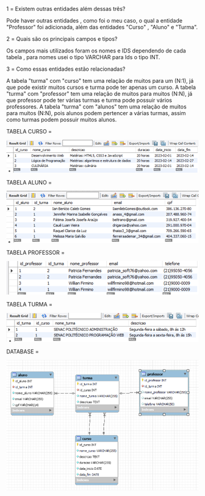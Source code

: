 1️ = Existem outras entidades além dessas três?

Pode haver outras entidades , como foi o meu caso, o qual a entidade "Professor" foi adicionada, além das entidades "Curso" , "Aluno" e "Turma".


2️ =  Quais são os principais campos e tipos?

Os campos mais utilizados foram os nomes e IDS dependendo de cada tabela , para nomes usei o tipo VARCHAR para Ids o tipo INT.


3️ = Como essas entidades estão relacionadas?

A tabela "turma" com "curso" tem uma relação de muitos para um (N:1), já que pode existir muitos cursos e turma pode ter apenas um curso.
A tabela "turma" com "professor" tem uma relação de muitos para muitos (N:N), já que professor pode ter várias turmas e turma pode possuir vários professores.
A tabela "turma" com "alunos" tem uma relação de muitos para muitos (N:N), pois alunos podem pertencer a várias turmas, assim como turmas podem possuir muitos alunos.



TABELA CURSO =

![](https://github.com/rafapili/Acompanhamento_Resilia/blob/2c11d4e6ccef782ef003fe196397092313868003/table_curso.png)

TABELA ALUNO =

![](https://github.com/rafapili/Acompanhamento_Resilia/blob/2c11d4e6ccef782ef003fe196397092313868003/table_aluno.png)

TABELA PROFESSOR =

![](https://github.com/rafapili/Acompanhamento_Resilia/blob/2c11d4e6ccef782ef003fe196397092313868003/table_professor.png)

TABELA TURMA =

![](https://github.com/rafapili/Acompanhamento_Resilia/blob/2c11d4e6ccef782ef003fe196397092313868003/table_turma.png)

DATABASE = 

![](https://github.com/rafapili/Acompanhamento_Resilia/blob/eadf5ae74ab3d871944aa9a7e6e2fa274cb9c0f2/imagem_2023-02-10_114338108.png)
